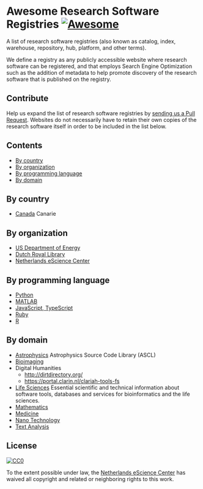 # Awesome Research Software Registries [![Awesome](https://awesome.re/badge.svg)](https://awesome.re)

A list of research software registries (also known as catalog, index, warehouse,
repository, hub, platform, and other terms).

We define a registry as any publicly accessible website where research software
can be registered, and that employs Search Engine Optimization such as the
addition of metadata to help promote discovery of the research software that is
published on the registry.

## Contribute

Help us expand the list of research software registries by [sending us a Pull
Request](https://help.github.com/en/articles/creating-a-pull-request). Websites
do not necessarily have to retain their own copies of the research software
itself in order to be included in the list below.

## Contents

* [By country](#by-country)
* [By organization](#by-organization)
* [By programming language](#by-programming-language)
* [By domain](#by-domain)

## By country

* [Canada](https://science.canarie.ca/researchsoftware/services/list/main.html ) Canarie

## By organization

* [US Department of Energy](https://www.osti.gov/doecode/)
* [Dutch Royal Library](http://lab.kb.nl/)
* [Netherlands eScience Center](https://software.esciencecenter.nl)

## By programming language

* [Python](https://pypi.org/)
* [MATLAB](https://mathworks.com/matlabcentral/fileexchange/)
* [JavaScript, TypeScript](https://npmjs.com)
* [Ruby](https://rubygems.org/)
* [R](https://cran.r-project.org/)

## By domain

* [Astrophysics](https://ascl.net) Astrophysics Source Code Library (ASCL)
* [Bioimaging](https://biii.eu)
* Digital Humanities
    * http://dirtdirectory.org/
    * https://portal.clarin.nl/clariah-tools-fs
* [Life Sciences](https://bio.tools) Essential scientific and technical information about software tools, databases and services for bioinformatics and the life sciences.
* [Mathematics](https://swmath.org)
* [Medicine](https://scicrunch.org)
* [Nano Technology](https://nanohub.org/resources/tools)
* [Text Analysis](http://tapor.ca/home)

## License

[![CC0](http://mirrors.creativecommons.org/presskit/buttons/88x31/svg/cc-zero.svg)](https://creativecommons.org/publicdomain/zero/1.0/)

To the extent possible under law, the [Netherlands eScience Center](https://esciencecenter.nl) has waived all copyright and related or neighboring rights to this work.
